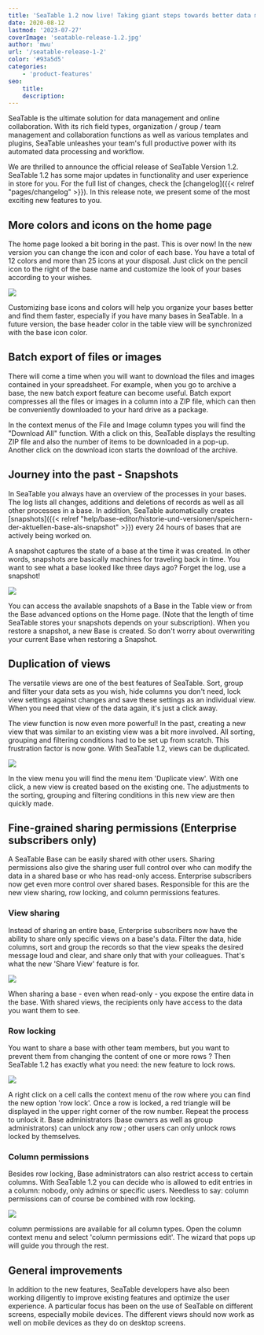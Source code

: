 ```yaml
---
title: 'SeaTable 1.2 now live! Taking giant steps towards better data management - SeaTable'
date: 2020-08-12
lastmod: '2023-07-27'
coverImage: 'seatable-release-1.2.jpg'
author: 'mwu'
url: '/seatable-release-1-2'
color: '#93a5d5'
categories:
    - 'product-features'
seo:
    title:
    description:
---
```


SeaTable is the ultimate solution for data management and online collaboration. With its rich field types, organization / group / team management and collaboration functions as well as various templates and plugins, SeaTable unleashes your team's full productive power with its automated data processing and workflow.

We are thrilled to announce the official release of SeaTable Version 1.2. SeaTable 1.2 has some major updates in functionality and user experience in store for you. For the full list of changes, check the [changelog]({{< relref "pages/changelog" >}}). In this release note, we present some of the most exciting new features to you.

## More colors and icons on the home page

The home page looked a bit boring in the past. This is over now! In the new version you can change the icon and color of each base. You have a total of 12 colors and more than 25 icons at your disposal. Just click on the pencil icon to the right of the base name and customize the look of your bases according to your wishes.

![](baseColorAndIcon-711x501.jpg)

Customizing base icons and colors will help you organize your bases better and find them faster, especially if you have many bases in SeaTable. In a future version, the base header color in the table view will be synchronized with the base icon color.

## Batch export of files or images

There will come a time when you will want to download the files and images contained in your spreadsheet. For example, when you go to archive a base, the new batch export feature can become useful. Batch export compresses all the files or images in a column into a ZIP file, which can then be conveniently downloaded to your hard drive as a package.

In the context menus of the File and Image column types you will find the "Download All" function. With a click on this, SeaTable displays the resulting ZIP file and also the number of items to be downloaded in a pop-up. Another click on the download icon starts the download of the archive.

## Journey into the past - Snapshots

In SeaTable you always have an overview of the processes in your bases. The log lists all changes, additions and deletions of records as well as all other processes in a base. In addition, SeaTable automatically creates [snapshots]({{< relref "help/base-editor/historie-und-versionen/speichern-der-aktuellen-base-als-snapshot" >}}) every 24 hours of bases that are actively being worked on.

A snapshot captures the state of a base at the time it was created. In other words, snapshots are basically machines for traveling back in time. You want to see what a base looked like three days ago? Forget the log, use a snapshot!

![](Snapshots.png)

You can access the available snapshots of a Base in the Table view or from the Base advanced options on the Home page. (Note that the length of time SeaTable stores your snapshots depends on your subscription). When you restore a snapshot, a new Base is created. So don't worry about overwriting your current Base when restoring a Snapshot.

## Duplication of views

The versatile views are one of the best features of SeaTable. Sort, group and filter your data sets as you wish, hide columns you don't need, lock view settings against changes and save these settings as an individual view. When you need that view of the data again, it's just a click away.

The view function is now even more powerful! In the past, creating a new view that was similar to an existing view was a bit more involved. All sorting, grouping and filtering conditions had to be set up from scratch. This frustration factor is now gone. With SeaTable 1.2, views can be duplicated.

![](duplicate_view.png)

In the view menu you will find the menu item 'Duplicate view'. With one click, a new view is created based on the existing one. The adjustments to the sorting, grouping and filtering conditions in this new view are then quickly made.

## Fine-grained sharing permissions (Enterprise subscribers only)

A SeaTable Base can be easily shared with other users. Sharing permissions also give the sharing user full control over who can modify the data in a shared base or who has read-only access. Enterprise subscribers now get even more control over shared bases. Responsible for this are the new view sharing, row locking, and column permissions features.

### View sharing

Instead of sharing an entire base, Enterprise subscribers now have the ability to share only specific views on a base's data. Filter the data, hide columns, sort and group the records so that the view speaks the desired message loud and clear, and share only that with your colleagues. That's what the new 'Share View' feature is for.

![](share_view.png)

When sharing a base - even when read-only - you expose the entire data in the base. With shared views, the recipients only have access to the data you want them to see.

### Row locking

You want to share a base with other team members, but you want to prevent them from changing the content of one or more rows ? Then SeaTable 1.2 has exactly what you need: the new feature to lock rows.

![](lock_row.png)

A right click on a cell calls the context menu of the row where you can find the new option 'row lock'. Once a row is locked, a red triangle will be displayed in the upper right corner of the row number. Repeat the process to unlock it. Base administrators (base owners as well as group administrators) can unlock any row ; other users can only unlock rows locked by themselves.

### Column permissions

Besides row locking, Base administrators can also restrict access to certain columns. With SeaTable 1.2 you can decide who is allowed to edit entries in a column: nobody, only admins or specific users. Needless to say: column permissions can of course be combined with row locking.

![](column_permission.png)

column permissions are available for all column types. Open the column context menu and select 'column permissions edit'. The wizard that pops up will guide you through the rest.

## General improvements

In addition to the new features, SeaTable developers have also been working diligently to improve existing features and optimize the user experience. A particular focus has been on the use of SeaTable on different screens, especially mobile devices. The different views should now work as well on mobile devices as they do on desktop screens.
